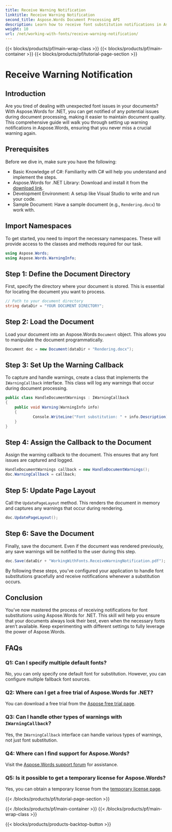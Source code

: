 ```yaml
---
title: Receive Warning Notification
linktitle: Receive Warning Notification
second_title: Aspose.Words Document Processing API
description: Learn how to receive font substitution notifications in Aspose.Words for .NET with our detailed guide. Ensure your documents render correctly every time.
weight: 10
url: /net/working-with-fonts/receive-warning-notification/
---
```


{{< blocks/products/pf/main-wrap-class >}}
{{< blocks/products/pf/main-container >}}
{{< blocks/products/pf/tutorial-page-section >}}

# Receive Warning Notification

## Introduction

Are you tired of dealing with unexpected font issues in your documents? With Aspose.Words for .NET, you can get notified of any potential issues during document processing, making it easier to maintain document quality. This comprehensive guide will walk you through setting up warning notifications in Aspose.Words, ensuring that you never miss a crucial warning again.

## Prerequisites

Before we dive in, make sure you have the following:

- Basic Knowledge of C#: Familiarity with C# will help you understand and implement the steps.
- Aspose.Words for .NET Library: Download and install it from the [download link](https://releases.aspose.com/words/net/).
- Development Environment: A setup like Visual Studio to write and run your code.
- Sample Document: Have a sample document (e.g., `Rendering.docx`) to work with.

## Import Namespaces

To get started, you need to import the necessary namespaces. These will provide access to the classes and methods required for our task.

```csharp
using Aspose.Words;
using Aspose.Words.WarningInfo;
```

## Step 1: Define the Document Directory

First, specify the directory where your document is stored. This is essential for locating the document you want to process.

```csharp
// Path to your document directory
string dataDir = "YOUR DOCUMENT DIRECTORY";
```

## Step 2: Load the Document

Load your document into an Aspose.Words `Document` object. This allows you to manipulate the document programmatically.

```csharp
Document doc = new Document(dataDir + "Rendering.docx");
```

## Step 3: Set Up the Warning Callback

To capture and handle warnings, create a class that implements the `IWarningCallback` interface. This class will log any warnings that occur during document processing.

```csharp
public class HandleDocumentWarnings : IWarningCallback
{
    public void Warning(WarningInfo info)
    {
            Console.WriteLine("Font substitution: " + info.Description);
    }
}
```

## Step 4: Assign the Callback to the Document

Assign the warning callback to the document. This ensures that any font issues are captured and logged.

```csharp
HandleDocumentWarnings callback = new HandleDocumentWarnings();
doc.WarningCallback = callback;
```
## Step 5: Update Page Layout

Call the `UpdatePageLayout` method. This renders the document in memory and captures any warnings that occur during rendering.

```csharp
doc.UpdatePageLayout();
```

## Step 6: Save the Document

Finally, save the document. Even if the document was rendered previously, any save warnings will be notified to the user during this step.

```csharp
doc.Save(dataDir + "WorkingWithFonts.ReceiveWarningNotification.pdf");
```

By following these steps, you’ve configured your application to handle font substitutions gracefully and receive notifications whenever a substitution occurs.

## Conclusion

You’ve now mastered the process of receiving notifications for font substitutions using Aspose.Words for .NET. This skill will help you ensure that your documents always look their best, even when the necessary fonts aren’t available. Keep experimenting with different settings to fully leverage the power of Aspose.Words.

## FAQs

### Q1: Can I specify multiple default fonts?

No, you can only specify one default font for substitution. However, you can configure multiple fallback font sources.

### Q2: Where can I get a free trial of Aspose.Words for .NET?

You can download a free trial from the [Aspose free trial page](https://releases.aspose.com/).

### Q3: Can I handle other types of warnings with `IWarningCallback`?

Yes, the `IWarningCallback` interface can handle various types of warnings, not just font substitution.

### Q4: Where can I find support for Aspose.Words?

Visit the [Aspose.Words support forum](https://forum.aspose.com/c/words/8) for assistance.

### Q5: Is it possible to get a temporary license for Aspose.Words?

Yes, you can obtain a temporary license from the [temporary license page](https://purchase.aspose.com/temporary-license/).

{{< /blocks/products/pf/tutorial-page-section >}}

{{< /blocks/products/pf/main-container >}}
{{< /blocks/products/pf/main-wrap-class >}}

{{< blocks/products/products-backtop-button >}}

